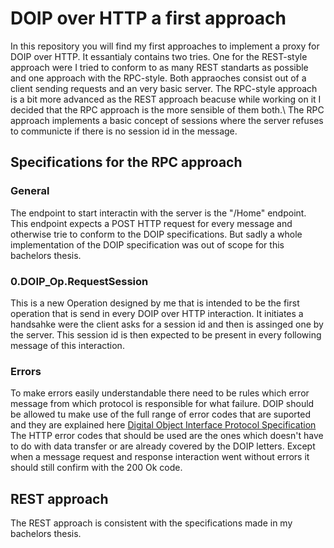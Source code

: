 # DOIP over HTTP a first approach

In this repository you will find my first approaches to implement a proxy for DOIP over HTTP. 
It essantialy contains two tries. One for the REST-style approach were I tried to conform to as many REST standarts as possible and one approach with the RPC-style. Both appraoches consist out of a client sending requests and an very basic server. The RPC-style approach is a bit more advanced as the REST approach beacuse while working on it I decided that the RPC approach is the more sensible of them both.\\
The RPC approach implements a basic concept of sessions where the server refuses to communicte if there is no session id in the message. 


## Specifications for the RPC approach

### General
The endpoint to start interactin with the server is the "/Home" endpoint. This endpoint expects a POST HTTP request for every message and otherwise trie to conform to the DOIP specifications. But sadly a whole implementation of the DOIP specification was out of scope for this bachelors thesis.

### 0.DOIP_Op.RequestSession
This is a new Operation designed by me that is intended to be the first operation that is send in every DOIP over HTTP interaction. It initiates a handsahke were the client asks for a session id and then is assinged one by the server. This session id is then expected to be present in every following message of this interaction.

### Errors

To make errors easily understandable there need to be rules which error message from which protocol is responsible for what failure.
DOIP should be allowed tu make use of the full range of error codes that are suported and they are explained here [Digital Object Interface Protocol Specification](https://https://www.dona.net/sites/default/files/2018-11/DOIPv2Spec_1.pdf)
The HTTP error codes that should be used are the ones which doesn't have to do with data transfer or are already covered by the DOIP letters. Except when a message request and response interaction went without errors it should still confirm with the 200 Ok code. 

## REST approach
The REST approach is consistent with the specifications made in my bachelors thesis. 
